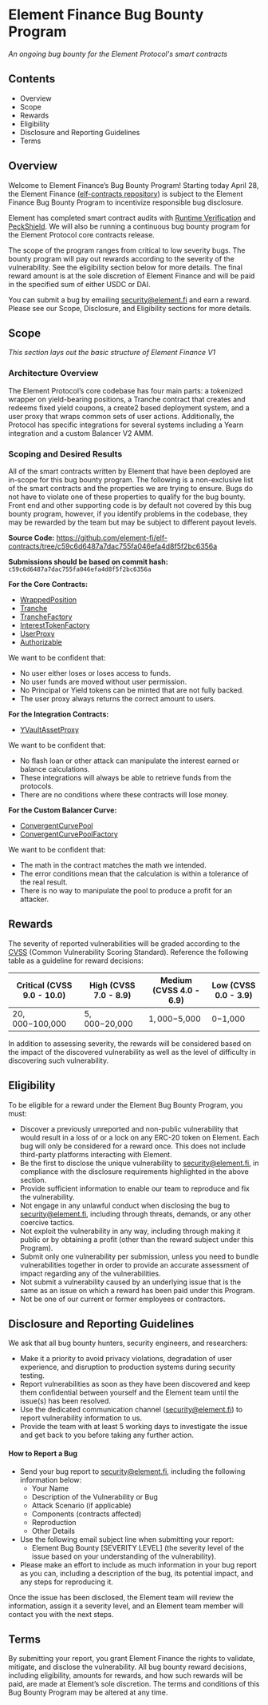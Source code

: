 # Element Finance Bug Bounty Program 
*An ongoing bug bounty for the Element Protocol's smart contracts*

## Contents
* Overview
* Scope
* Rewards 
* Eligibility
* Disclosure and Reporting Guidelines
* Terms

## Overview
Welcome to Element Finance’s Bug Bounty Program! Starting today April 28, the Element Finance ([elf-contracts repository](https://github.com/element-fi/elf-contracts)) is subject to the Element Finance Bug Bounty Program to incentivize responsible bug disclosure.

Element has completed smart contract audits with [Runtime Verification](https://runtimeverification.com/) and [PeckShield](https://peckshield.com/). We will also be running a continuous bug bounty program for the Element Protocol core contracts release.

The scope of the program ranges from critical to low severity bugs. The bounty program will pay out rewards according to the severity of the vulnerability. See the eligibility section below for more details. The final reward amount is at the sole discretion of Element Finance and will be paid in the specified sum of either USDC or DAI.

You can submit a bug by emailing security@element.fi and earn a reward. Please see our Scope, Disclosure, and Eligibility sections for more details.

## Scope
*This section lays out the basic structure of Element Finance V1* 

### Architecture Overview
The Element Protocol’s core codebase has four main parts: a tokenized wrapper on yield-bearing positions, a Tranche contract that creates and redeems fixed yield coupons, a create2 based deployment system, and a user proxy that wraps common sets of user actions. Additionally, the Protocol has specific integrations for several systems including a Yearn integration and a custom Balancer V2 AMM.

### Scoping and Desired Results
All of the smart contracts written by Element that have been deployed are in-scope for this bug bounty program. The following is a non-exclusive list of the smart contracts and the properties we are trying to ensure. Bugs do not have to violate one of these properties to qualify for the bug bounty. Front end and other supporting code is by default not covered by this bug bounty program, however, if you identify problems in the codebase, they may be rewarded by the team but may be subject to different payout levels.

**Source Code:** https://github.com/element-fi/elf-contracts/tree/c59c6d6487a7dac755fa046efa4d8f5f2bc6356a 

**Submissions should be based on commit hash:** `c59c6d6487a7dac755fa046efa4d8f5f2bc6356a`

**For the Core Contracts:**
* [WrappedPosition](https://github.com/element-fi/elf-contracts/blob/c59c6d6487a7dac755fa046efa4d8f5f2bc6356a/contracts/WrappedPosition.sol)
* [Tranche](https://github.com/element-fi/elf-contracts/blob/c59c6d6487a7dac755fa046efa4d8f5f2bc6356a/contracts/Tranche.sol)
* [TrancheFactory](https://github.com/element-fi/elf-contracts/blob/c59c6d6487a7dac755fa046efa4d8f5f2bc6356a/contracts/factories/TrancheFactory.sol)
* [InterestTokenFactory](https://github.com/element-fi/elf-contracts/blob/c59c6d6487a7dac755fa046efa4d8f5f2bc6356a/contracts/factories/InterestTokenFactory.sol)
* [UserProxy](https://github.com/element-fi/elf-contracts/blob/c59c6d6487a7dac755fa046efa4d8f5f2bc6356a/contracts/UserProxy.sol)
* [Authorizable](https://github.com/element-fi/elf-contracts/blob/c59c6d6487a7dac755fa046efa4d8f5f2bc6356a/contracts/libraries/Authorizable.sol)

We want to be confident that:
* No user either loses or loses access to funds.
* No user funds are moved without user permission.
* No Principal or Yield tokens can be minted that are not fully backed.
* The user proxy always returns the correct amount to users.

**For the Integration Contracts:**
* [YVaultAssetProxy](https://github.com/element-fi/elf-contracts/blob/c59c6d6487a7dac755fa046efa4d8f5f2bc6356a/contracts/YVaultAssetProxy.sol)

We want to be confident that:
* No flash loan or other attack can manipulate the interest earned or balance calculations.
* These integrations will always be able to retrieve funds from the protocols.
* There are no conditions where these contracts will lose money.

**For the Custom Balancer Curve:**
* [ConvergentCurvePool](https://github.com/element-fi/elf-contracts/blob/c59c6d6487a7dac755fa046efa4d8f5f2bc6356a/contracts/ConvergentCurvePool.sol)
* [ConvergentCurvePoolFactory](https://github.com/element-fi/elf-contracts/blob/c59c6d6487a7dac755fa046efa4d8f5f2bc6356a/contracts/factories/ConvergentPoolFactory.sol)

We want to be confident that:
* The math in the contract matches the math we intended.
* The error conditions mean that the calculation is within a tolerance of the real result.
* There is no way to manipulate the pool to produce a profit for an attacker.

## Rewards
The severity of reported vulnerabilities will be graded according to the [CVSS](https://www.first.org/cvss/) (Common Vulnerability Scoring Standard). Reference the following table as a guideline for reward decisions:



| Critical (CVSS 9.0 - 10.0) | High (CVSS 7.0 - 8.9) | Medium (CVSS 4.0 - 6.9) | Low (CVSS 0.0 - 3.9) |
| -------------------------- | --------------------- | -------- | ------------ |
| $20,000-$100,000    | $5,000-$20,000   | $1,000-$5,000    | $0-$1,000 |



In addition to assessing severity, the rewards will be considered based on the impact of the discovered vulnerability as well as the level of difficulty in discovering such vulnerability.

## Eligibility

To be eligible for a reward under the Element Bug Bounty Program, you must:

* Discover a previously unreported and non-public vulnerability that would result in a loss of or a lock on any ERC-20 token on Element. Each bug will only be considered for a reward once. This does not include third-party platforms interacting with Element. 
* Be the first to disclose the unique vulnerability to security@element.fi, in compliance with the disclosure requirements highlighted in the above section.
* Provide sufficient information to enable our team to reproduce and fix the vulnerability.
* Not engage in any unlawful conduct when disclosing the bug to security@element.fi, including through threats, demands, or any other coercive tactics.
* Not exploit the vulnerability in any way, including through making it public or by obtaining a profit (other than the reward subject under this Program).
* Submit only one vulnerability per submission, unless you need to bundle vulnerabilities together in order to provide an accurate assessment of impact regarding any of the vulnerabilities.
* Not submit a vulnerability caused by an underlying issue that is the same as an issue on which a reward has been paid under this Program.
* Not be one of our current or former employees or contractors. 

## Disclosure and Reporting Guidelines
We ask that all bug bounty hunters, security engineers, and researchers: 
* Make it a priority to avoid privacy violations, degradation of user experience, and disruption to production systems during security testing.
* Report vulnerabilities as soon as they have been discovered and keep them confidential between yourself and the Element team until the issue(s) has been resolved. 
* Use the dedicated communication channel (security@element.fi) to report vulnerability information to us.
* Provide the team with at least 5 working days to investigate the issue and get back to you before taking any further action. 

#### How to Report a Bug
* Send your bug report to security@element.fi, including the following information below:
  * Your Name
  * Description of the Vulnerability or Bug
  * Attack Scenario (if applicable)
  * Components (contracts affected)
  * Reproduction
  * Other Details
* Use the following email subject line when submitting your report:
  * Element Bug Bounty [SEVERITY LEVEL] (the severity level of the issue based on your understanding of the vulnerability).
* Please make an effort to include as much information in your bug report as you can, including a description of the bug, its potential impact, and any steps for reproducing it. 

Once the issue has been disclosed, the Element team will review the information, assign it a severity level, and an Element team member will contact you with the next steps. 

## Terms
By submitting your report, you grant Element Finance the rights to validate, mitigate, and disclose the vulnerability. All bug bounty reward decisions, including eligibility, amounts for rewards, and how such rewards will be paid, are made at Element’s sole discretion. The terms and conditions of this Bug Bounty Program may be altered at any time.
